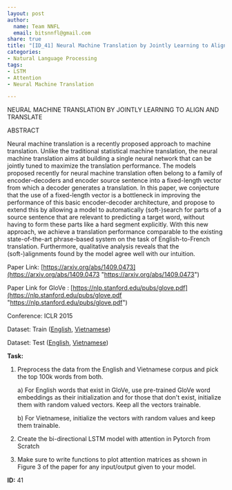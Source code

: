 ```yaml
---
layout: post
author:
  name: Team NNFL
  email: bitsnnfl@gmail.com
share: true
title: "[ID_41] Neural Machine Translation by Jointly Learning to Align and Translate"
categories:
- Natural Language Processing
tags:
- LSTM
- Attention
- Neural Machine Translation

---
```

NEURAL MACHINE TRANSLATION BY JOINTLY LEARNING TO ALIGN AND TRANSLATE

ABSTRACT

Neural machine translation is a recently proposed approach to machine translation. Unlike the traditional statistical machine translation, the neural machine translation aims at building a single neural network that can be jointly tuned to maximize the translation performance. The models proposed recently for neural machine translation often belong to a family of encoder–decoders and encoder source sentence into a fixed-length vector from which a decoder generates a translation. In this paper, we conjecture that the use of a fixed-length vector is a bottleneck in improving the performance of this basic encoder-decoder architecture, and propose to extend this by allowing a model to automatically (soft-)search for parts of a source sentence that are relevant to predicting a target word, without having to form these parts like a hard segment explicitly. With this new approach, we achieve a translation performance comparable to the existing state-of-the-art phrase-based system on the task of English-to-French translation. Furthermore, qualitative analysis reveals that the (soft-)alignments found by the model agree well with our intuition.

Paper Link: [https://arxiv.org/abs/1409.0473](https://arxiv.org/abs/1409.0473 "https://arxiv.org/abs/1409.0473")

Paper Link for GloVe : [https://nlp.stanford.edu/pubs/glove.pdf](https://nlp.stanford.edu/pubs/glove.pdf "https://nlp.stanford.edu/pubs/glove.pdf")

Conference: ICLR 2015

Dataset: Train ([English](https://nlp.stanford.edu/projects/nmt/data/iwslt15.en-vi/train.en), [Vietnamese](https://nlp.stanford.edu/projects/nmt/data/iwslt15.en-vi/train.vi))

Dataset: Test ([English](https://nlp.stanford.edu/projects/nmt/data/iwslt15.en-vi/tst2013.en), [Vietnamese](https://nlp.stanford.edu/projects/nmt/data/iwslt15.en-vi/tst2013.vi))

**Task:**

1. Preprocess the data from the English and Vietnamese corpus and pick the top 100k words from both.

   a) For English words that exist in GloVe, use pre-trained GloVe word embeddings as their initialization and for those that don't exist, initialize them with random valued vectors. Keep all the vectors trainable.

   b) For Vietnamese, initialize the vectors with random values and keep them trainable.
2. Create the bi-directional LSTM model with attention in Pytorch from Scratch
3. Make sure to write functions to plot attention matrices as shown in Figure 3 of the paper for any input/output given to your model.

**ID:** 41